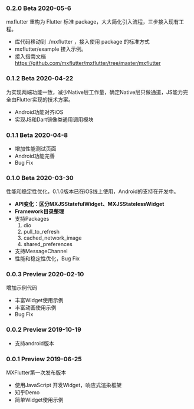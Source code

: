 ###  0.2.0 Beta   2020-05-6

mxflutter 重构为 Flutter 标准 package，大大简化引入流程，三步接入现有工程。

  *   库代码移动到 ./mxflutter ，接入使用 package 的标准方式
  *   mxflutter/example 接入示例。
  *   接入指南文档 https://github.com/mxflutter/mxflutter/tree/master/mxflutter
  
###  0.1.2 Beta   2020-04-22

为实现两端功能一致，减少Native层工作量，确定Native层只做通道，JS能力完全由Flutter实现的技术方案。

  *   Android功能对齐iOS
  *   实现JS和Dart镜像类通用调用模块

### 0.1.1 Beta   2020-04-8

  *   增加性能测试页面
  *   Android功能完善
  *   Bug Fix
  
### 0.1.0 Beta   2020-03-30 

 性能和稳定性优化，0.1.0版本已在iOS线上使用，Android的支持在开发中。

  *   **API变化：区分MXJSStatefulWidget、MXJSStatelessWidget**
  *   **Framework目录整理**
  *   支持Packages
      1.   dio
      2.   pull_to_refresh
      3.   cached_network_image
      4.   shared_preferences
  *   支持MessageChannel
  *   性能和稳定性优化，Bug Fix


###  0.0.3 Preview   2020-02-10

  增加示例代码
  
  *   丰富Widget使用示例
  *   丰富动画使用示例
  *   Bug Fix

###  0.0.2 Preview   2019-10-19

  *   支持android版本

###  0.0.1 Preview   2019-06-25

  MXFlutter第一次发布版本
  
  * 使用JavaScript 开发Widget，响应式渲染框架
  * 知乎Demo
  * 简单Widget使用示例

